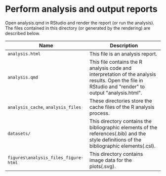 # Perform analysis and output reports

Open analysis.qmd in RStudio and render the report (or run the analysis).
The files contained in this directory (or generated by the rendering) are described below.

| Name                                  | Description                                                                                                                                         |
| ------------------------------------- | --------------------------------------------------------------------------------------------------------------------------------------------------- |
| `analysis.html`                       | This file is an analysis report.                                                                                                                    |
| `analysis.qmd`                        | This file contains the R analysis code and interpretation of the analysis results. Open the file in RStudio and "render" to output "analysis.html". |
| `analysis_cache`, `analysis_files` | These directories store the cache files of the R analysis process.                                                                                  |
| `datasets/`                           | This directory contains the bibliographic elements of the references(.bib) and the style definitions of the bibliographic elements(.csl).           |
| `figures\analysis_files_figure-html`                                  | This directory contains  image data for the plots(.svg).                                                                                                                                        |
